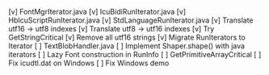 [v] FontMgrIterator.java
[v] IcuBidiRunIterator.java
[v] HbIcuScriptRunIterator.java
[v] StdLanguageRunIterator.java
[v] Translate utf16 -> utf8 indexes
[v] Translate utf8 -> utf16 indexes
[v] Try GetStringCritical
[v] Remove all utf16 strings
[v] Migrate RunIterators to Iterator
[ ] TextBlobHandler.java
[ ] Implement Shaper.shape() with java iterators
[ ] Lazy Font construction in RunInfo
[ ] GetPrimitiveArrayCritical
[ ] Fix icudtl.dat on Windows
[ ] Fix Windows demo